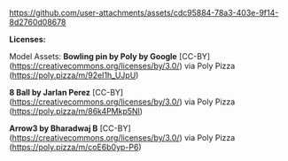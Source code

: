 


https://github.com/user-attachments/assets/cdc95884-78a3-403e-9f14-8d2760d08678


**Licenses:**

Model Assets:
**Bowling pin by Poly by Google** [CC-BY] (https://creativecommons.org/licenses/by/3.0/) via Poly Pizza (https://poly.pizza/m/92eI1h_UJpU)

**8 Ball by Jarlan Perez** [CC-BY] (https://creativecommons.org/licenses/by/3.0/) via Poly Pizza (https://poly.pizza/m/86k4PMkp5Nl)

**Arrow3 by Bharadwaj B** [CC-BY] (https://creativecommons.org/licenses/by/3.0/) via Poly Pizza (https://poly.pizza/m/coE6b0yp-P6)
